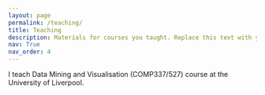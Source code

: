 ```yaml
---
layout: page
permalink: /teaching/
title: Teaching
description: Materials for courses you taught. Replace this text with your description.
nav: True
nav_order: 4
---
```


I teach Data Mining and Visualisation (COMP337/527) course at the University of Liverpool.
